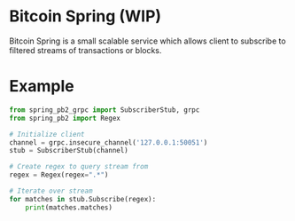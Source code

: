 # Bitcoin Spring (WIP)

Bitcoin Spring is a small scalable service which allows client to subscribe to filtered streams of transactions or blocks.

# Example

```python
from spring_pb2_grpc import SubscriberStub, grpc
from spring_pb2 import Regex

# Initialize client
channel = grpc.insecure_channel('127.0.0.1:50051')
stub = SubscriberStub(channel)

# Create regex to query stream from
regex = Regex(regex=".*")

# Iterate over stream
for matches in stub.Subscribe(regex):
    print(matches.matches)
```
